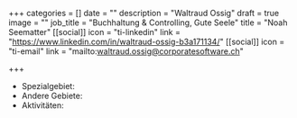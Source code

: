 +++
categories = []
date = ""
description = "Waltraud Ossig"
draft = true
image = ""
job_title = "Buchhaltung & Controlling, Gute Seele"
title = "Noah Seematter"
[[social]]
icon = "ti-linkedin"
link = "https://www.linkedin.com/in/waltraud-ossig-b3a171134/"
[[social]]
icon = "ti-email"
link = "mailto:waltraud.ossig@corporatesoftware.ch"

+++

* Spezialgebiet: 
* Andere Gebiete: 
* Aktivitäten: 